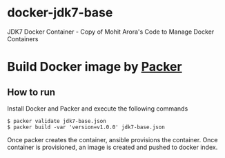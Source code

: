 # docker-jdk7-base
JDK7 Docker Container - Copy of Mohit Arora's Code to Manage Docker Containers

# Build Docker image by [Packer](http://www.packer.io/)

## How to run

Install Docker and Packer and execute the following commands

```
$ packer validate jdk7-base.json
$ packer build -var 'version=v1.0.0' jdk7-base.json
```
Once packer creates the container, ansible provisions the container. Once container is provisioned, an image is created and pushed to docker index.
